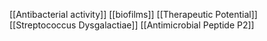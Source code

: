 [[Antibacterial activity]]
[[biofilms]]
[[Therapeutic Potential]]
[[Streptococcus Dysgalactiae]]
[[Antimicrobial Peptide P2]]
